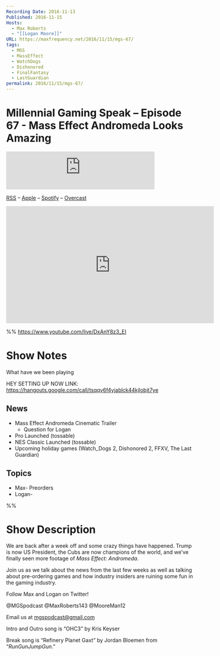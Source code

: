 ```yaml
---
Recording Date: 2016-11-13
Published: 2016-11-15
Hosts:
  - Max Roberts
  - "[[Logan Moore]]"
URL: https://maxfrequency.net/2016/11/15/mgs-67/
tags:
  - MGS
  - MassEffect
  - WatchDogs
  - Dishonored
  - FinalFantasy
  - LastGuardian
permalink: 2016/11/15/mgs-67/
---
```

# Millennial Gaming Speak – Episode 67 - Mass Effect Andromeda Looks Amazing

<iframe src="https://podcasters.spotify.com/pod/show/millennialgamingspeak/embed/episodes/Episode-67-Mass-Effect-Andromeda-Looks-Amazing-e1adhqe/a-a6ts40p" height="102px" width="400px" frameborder="0" scrolling="no"></iframe>

[RSS](https://anchor.fm/s/74aa3858/podcast/rss) – [Apple](https://podcasts.apple.com/us/podcast/episode-3-gdc-wrap-up/id1000915981?i=1000542222515) – [Spotify](https://open.spotify.com/episode/7wePXT4Bt22LWifVLx3n8y) – [Overcast](https://overcast.fm/+EtIgeWxEU)

<div class=iframe-container>
<iframe width="560" height="315" src="https://www.youtube-nocookie.com/embed/DxAnY8z3_EI?si=ygKb30kKmgNvzqA6" title="YouTube video player" frameborder="0" allow="accelerometer; autoplay; clipboard-write; encrypted-media; gyroscope; picture-in-picture; web-share" allowfullscreen></iframe>
</div>

%%
https://www.youtube.com/live/DxAnY8z3_EI

# Show Notes

What have we been playing

HEY 
SETTING UP NOW
LINK: https://hangouts.google.com/call/tsqqy6f4yjablck44kjlobjt7ye 


## News

- Mass Effect Andromeda Cinematic Trailer
	- Question for Logan
- Pro Launched (tossable)
- NES Classic Launched (tossable)
- Upcoming holiday games (Watch_Dogs 2, Dishonored 2, FFXV, The Last Guardian)

## Topics

- Max- Preorders
- Logan-

%%
# Show Description

We are back after a week off and some crazy things have happened. Trump is now US President, the Cubs are now champions of the world, and we’ve finally seen more footage of *Mass Effect: Andromeda*.

Join us as we talk about the news from the last few weeks as well as talking about pre-ordering games and how industry insiders are ruining some fun in the gaming industry.

Follow Max and Logan on Twitter!

@MGSpodcast
@MaxRoberts143
@MooreMan12

Email us at mgspodcast@gmail.com

Intro and Outro song is “OHC3” by Kris Keyser

Break song is “Refinery Planet Gaxt” by Jordan Bloemen from “*RunGunJumpGun*.”